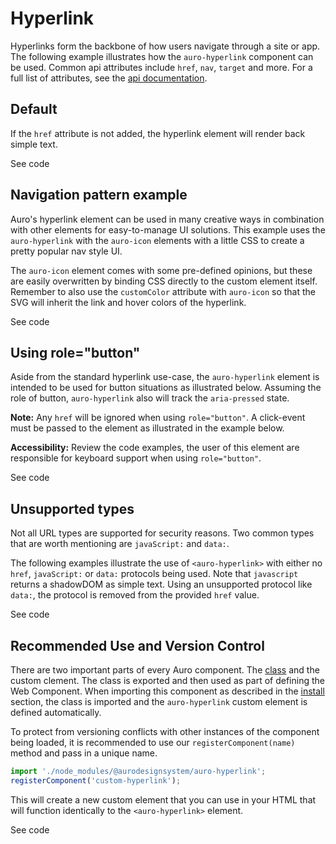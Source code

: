 <!--
The index.md file is a compiled document. No edits should be made directly to this file.
This file is generated based on a template fetched from `./apiExamples/index.md`
-->

# Hyperlink

Hyperlinks form the backbone of how users navigate through a site or app. The following example illustrates how the `auro-hyperlink` component can be used. Common api attributes include `href`, `nav`, `target` and more. For a full list of attributes, see the [api documentation](http://auro.alaskaair.com/components/auro/hyperlink/api).

## Default

If the `href` attribute is not added, the hyperlink element will render back simple text.

<div class="exampleWrapper" aria-hidden>
  <!-- AURO-GENERATED-CONTENT:START (FILE:src=./../../apiExamples/basic.html) -->
  <!-- AURO-GENERATED-CONTENT:END -->
</div>

<div class="exampleWrapper--ondark" aria-hidden>
  <!-- AURO-GENERATED-CONTENT:START (FILE:src=./../../apiExamples/basic-ondark.html) -->
  <!-- AURO-GENERATED-CONTENT:END -->
</div>

<auro-accordion alignRight>
  <span slot="trigger">See code</span>

<!-- AURO-GENERATED-CONTENT:START (CODE:src=./../../apiExamples/basic.html) -->
<!-- AURO-GENERATED-CONTENT:END -->
<!-- AURO-GENERATED-CONTENT:START (CODE:src=./../../apiExamples/basic-ondark.html) -->
  <!-- AURO-GENERATED-CONTENT:END -->

</auro-accordion>

## Navigation pattern example

Auro's hyperlink element can be used in many creative ways in combination with other elements for easy-to-manage UI solutions. This example uses the `auro-hyperlink` with the `auro-icon` elements with a little CSS to create a pretty popular nav style UI.

The `auro-icon` element comes with some pre-defined opinions, but these are easily overwritten by binding CSS directly to the custom element itself. Remember to also use the `customColor` attribute with `auro-icon` so that the SVG will inherit the link and hover colors of the hyperlink.

<div class="exampleWrapper" style="display: flex; justify-content: space-between;">
  <!-- AURO-GENERATED-CONTENT:START (FILE:src=./../../apiExamples/navPattern.html) -->
  <!-- AURO-GENERATED-CONTENT:END -->
</div>

<div class="exampleWrapper--ondark" style="display: flex; justify-content: space-between;">
  <!-- AURO-GENERATED-CONTENT:START (FILE:src=./../../apiExamples/navPattern-ondark.html) -->
  <!-- AURO-GENERATED-CONTENT:END -->
</div>

<auro-accordion alignRight>
  <span slot="trigger">See code</span>

<!-- AURO-GENERATED-CONTENT:START (CODE:src=./../../apiExamples/navPattern.html) -->
<!-- AURO-GENERATED-CONTENT:END -->
<!-- AURO-GENERATED-CONTENT:START (CODE:src=./../../apiExamples/navPattern-ondark.html) -->
  <!-- AURO-GENERATED-CONTENT:END -->

</auro-accordion>

## Using role="button"

Aside from the standard hyperlink use-case, the `auro-hyperlink` element is intended to be used for button situations as illustrated below. Assuming the role of button, `auro-hyperlink` also will track the `aria-pressed` state.

**Note:** Any `href` will be ignored when using `role="button"`. A click-event must be passed to the element as illustrated in the example below.

**Accessibility:** Review the code examples, the user of this element are responsible for keyboard support when using `role="button"`.

<div class="exampleWrapper">
  <!-- AURO-GENERATED-CONTENT:START (FILE:src=./../../apiExamples/roleButton.html) -->
  <!-- AURO-GENERATED-CONTENT:END -->
</div>

<div class="exampleWrapper--ondark">
  <!-- AURO-GENERATED-CONTENT:START (FILE:src=./../../apiExamples/roleButton-ondark.html) -->
  <!-- AURO-GENERATED-CONTENT:END -->
</div>

<auro-accordion alignRight>
  <span slot="trigger">See code</span>

<!-- AURO-GENERATED-CONTENT:START (CODE:src=./../../apiExamples/roleButton.html) -->
<!-- AURO-GENERATED-CONTENT:END -->
<!-- AURO-GENERATED-CONTENT:START (CODE:src=./../../apiExamples/roleButton-ondark.html) -->
<!-- AURO-GENERATED-CONTENT:END -->

<!-- AURO-GENERATED-CONTENT:START (CODE:src=./../../apiExamples/roleButton.js) -->
<!-- AURO-GENERATED-CONTENT:END -->

</auro-accordion>

## Unsupported types

Not all URL types are supported for security reasons. Two common types that are worth mentioning are `javaScript:` and `data:`.

The following examples illustrate the use of `<auro-hyperlink>` with either no `href`, `javaScript:` or `data:` protocols being used. Note that `javascript` returns a shadowDOM as simple text. Using an unsupported protocol like `data:`, the protocol is removed from the provided `href` value.

<div class="exampleWrapper">
  <!-- AURO-GENERATED-CONTENT:START (FILE:src=./../../apiExamples/nonSupported.html) -->
  <!-- AURO-GENERATED-CONTENT:END -->
</div>

<auro-accordion alignRight>
  <span slot="trigger">See code</span>

<!-- AURO-GENERATED-CONTENT:START (CODE:src=./../../apiExamples/nonSupported.html) -->
<!-- AURO-GENERATED-CONTENT:END -->

</auro-accordion>

## Recommended Use and Version Control

There are two important parts of every Auro component. The <a href="https://developer.mozilla.org/en-US/docs/Web/JavaScript/Reference/Classes">class</a> and the custom clement. The class is exported and then used as part of defining the Web Component. When importing this component as described in the <a href="#install">install</a> section, the class is imported and the `auro-hyperlink` custom element is defined automatically.

To protect from versioning conflicts with other instances of the component being loaded, it is recommended to use our `registerComponent(name)` method and pass in a unique name.

```js
import './node_modules/@aurodesignsystem/auro-hyperlink';
registerComponent('custom-hyperlink');
```

This will create a new custom element that you can use in your HTML that will function identically to the `<auro-hyperlink>` element.

<div class="exampleWrapper exampleWrapper--flex">
  <!-- AURO-GENERATED-CONTENT:START (FILE:src=./../../apiExamples/custom.html) -->
  <!-- AURO-GENERATED-CONTENT:END -->
</div>
<auro-accordion alignRight>
  <span slot="trigger">See code</span>
<!-- AURO-GENERATED-CONTENT:START (CODE:src=./../../apiExamples/custom.html) -->
<!-- AURO-GENERATED-CONTENT:END -->
</auro-accordion>
